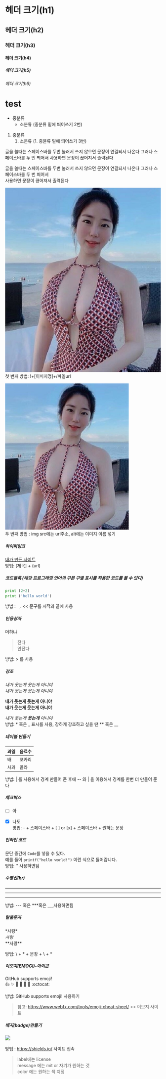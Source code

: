# 헤더 크기(h1)
## 헤더 크기(h2)
### 헤더 크기(h3)
#### 헤더 크기(h4)
##### 헤더 크기(h5)
###### 헤더 크기(h6)

# test

* 중분류
  * 소분류 (중분류 밑에 띄어쓰기 2번)
 
 1. 중분류
    1. 소분류 (1. 중뷴류 밑에 띄어쓰기 3번)

글을 쓸때는
스페이스바를 두번 눌러서 쓰지 않으면 
문장이 연결되서 나온다 
그러나 스페이스바를 두 번 띄어서
사용하면 문장이 끊어져서 출력된다 

글을 쓸때는
스페이스바를 두번 눌러서 쓰지 않으면 
문장이 연결되서 나온다 
그러나 스페이스바를 두 번 띄어서   
사용하면 문장이 끊어져서 출력된다

![background2](/image/background2.jpg)  
첫 번째 방법: !+[이미지명]+/파일url

<a href="#"><img src="https://github.com/Jample93/test/blob/master/image/background2.jpg" width="400px" alt="background2"></a>  
두 번째 방법 : img src에는 url주소, alt에는 이미지 이름 넣기


##### 하이퍼링크
[내가 만든 사이트](https://jample--kihwankim.repl.co/)  
방법: [제목] + (url)  

##### 코드블록 (해당 프로그래밍 언어의 구문 구별 표시를 적용한 코드를 볼 수 있다)
``` python
print (2+2)
print ('hello world')
```
방법 : ``` ,``` <<  문구를 시작과 끝에 사용 

##### 인용상자

머하냐
>잔다  
>안잔다   

방법: > 를 사용

##### 강조

*내가 웃는게 웃는게 아니야*  
_내가 웃는게 웃는게 아니야_  
  
**내가 웃는게 웃는게 아니야**  
__내가 웃는게 웃는게 아니야__    
  
*내가 웃는게 **웃는게** 아니야*  
방법: * 혹은 _ 표시를 사용, 강하게 강조하고 싶을 땐 ** 혹은 __ 


##### 테이블 만들기

과일 | 음료수 
-|-
배 | 포카리
사과 | 콜라
  
  방법: | 를 사용해서 경계 만들어 준 후에  -- 와 | 을 이용해서 경계를 한번 더 만들어 준다 
  
##### 체크박스  

- [ ]  아 
- [x]  나도    
방법:  -  +  스페이스바  + [ ] or [x] + 스페이스바 + 원하는 문장   


##### 인라인 코드   
문단 중간에 `Code`를 넣을 수 있다.   
예를 들어 `printf("hello world!")` 이런 식으로 들어갑니다.   
방법: '' 사용하면됨

##### 수평선(hr)   
---   
***   
___   

방법: --- 혹은 ***혹은 ___사용하면됨
##### 탈출문자    

\*사랑\*   
*사랑*   
\*\*사랑\*\*     

방법: \ + * + 문장 + \ + * 
##### 이모지(EMOGI)-아이콘   

GitHub supports emoji!   
:+1: :sparkles: :camel: :tada: 
:rocket: :metal: :octocat:

방법: GitHub supports emoji! 사용하기
> 참고: https://www.webfx.com/tools/emoji-cheat-sheet/    << 이모지 사이트

##### 배지(badge)만들기  

<img src="https://img.shields.io/badge/license-mit-brightgreen">   

방법 : https://shields.io/ 사이트 접속
> label에는 license  
> message 에는 mit or 자기가 원하는 것   
> color 에는 원하는 색 지정


